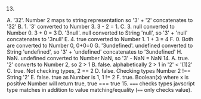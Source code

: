 13. 
A. '32'. Number 2 maps to string representation so '3' + '2' concatenates to '32'
B. 1. '3' converted to Number 3. 3 - 2 = 1.
C. 3. null converted to Number 0. 3 + 0 = 3
D. '3null'. null converted to String 'null', so '3' + 'null' concatenates to '3null'
E. 4. true converted to Number 1. 1 + 3 = 4
F. 0. Both are converted to Number 0, 0+0=0
G. '3undefined'. undefined converted to String 'undefined', so '3' + 'undefined' concatenates to '3undefined'
H. NaN. undefined converted to Number NaN, so '3' - NaN = NaN 
14. 
A. true. '2' converts to Number 2, so 2 > 1
B. false. alphabetically 2 > 1 in '2' < '(1)2'
C. true. Not checking types, 2 == 2
D. false. Checking types Number 2 !== String '2'
E. false. true as Number is 1, 1 != 2
F. true. Boolean(x) where x is positive Number will return true, true === true
15. `===` checks types javscript type matches in addition to value matching/equality (`==` only checks value).
